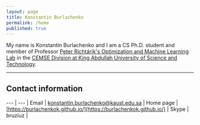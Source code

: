 ```yaml
---
layout: page
title: Konstantin Burlachenko
permalink: /home
published: true
---
```


<style>
th, td {
  padding: 5px;
  text-align: left;
}
</style>

My name is Konstantin Burlachenko and I am a CS Ph.D. student and member of Professor [Peter Richtárik's Optimization and Machine Learning Lab](https://richtarik.org/) 
in the [CEMSE Division at King Abdullah University of Science and Technology](https://cemse.kaust.edu.sa/).

---

## Contact information

--- | --- |
Email      | [konstantin.burlachenko@kaust.edu.sa](mailto:konstantin.burlachenko@kaust.edu.sa) |
Home page      | [https://burlachenkok.github.io/](https://burlachenkok.github.io/) |
Skype      | bruziuz |
